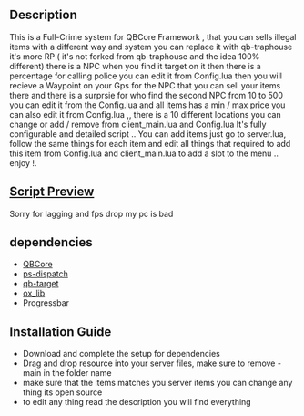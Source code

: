 ## **Description**
This is a Full-Crime system for QBCore Framework , that you can sells illegal items with a different way and system you can replace it with qb-traphouse it's more RP ( it's not forked from qb-traphouse and the idea 100% different) there is a NPC when you find it target on it then there is a percentage for calling police you can edit it from Config.lua then you will recieve a Waypoint on your Gps for the NPC that you can sell your items there and there is a surprsie for who find the second NPC from 10 to 500 you can edit it from the Config.lua and all items has a min / max price you can also edit it from Config.lua ,, there is a 10 different locations you can change or add / remove from client_main.lua and Config.lua
It's fully configurable and detailed script .. You can add items just go to server.lua, follow the same things for each item and edit all things that required to add this item from Config.lua and client_main.lua to add a slot to the menu  .. enjoy !.

## **[Script Preview](https://streamable.com/lln1zn)**
Sorry for lagging and fps drop my pc is bad 

## **dependencies**
- [QBCore](https://github.com/qbcore-framework/qb-core)
- [ps-dispatch](https://github.com/Project-Sloth/ps-dispatch.git)
- [qb-target](https://github.com/qbcore-framework/qb-target.git)
- [ox_lib](https://github.com/overextended/ox_lib.git)
- Progressbar

## **Installation Guide**
- Download and complete the setup for dependencies
- Drag and drop resource into your server files, make sure to remove -main in the folder name
- make sure that the items matches you server items you can change any thing its open source
- to edit any thing read the description you will find everything
